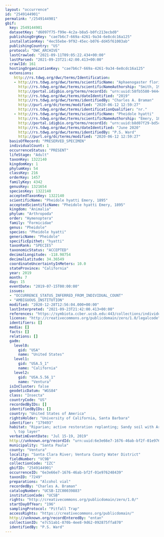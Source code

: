 ```yaml
---
layout: "occurrence"
id: "2549144901"
permalink: "/2549144901"
gbif:
  key: 2549144901
  datasetKey: "d6097f75-f99e-4c2a-b8a5-b0fc213ecbd0"
  publishingOrgKey: "cae7b6c7-669a-4261-9a34-6e8cdc16a125"
  installationKey: "4ec55ebe-9f92-45ec-b076-dd45f61003ab"
  publishingCountry: "US"
  protocol: "DWC_ARCHIVE"
  lastCrawled: "2021-09-11T09:05:22.434+00:00"
  lastParsed: "2021-09-23T21:42:00.413+00:00"
  crawlId: 161
  hostingOrganizationKey: "cae7b6c7-669a-4261-9a34-6e8cdc16a125"
  extensions:
    http://rs.tdwg.org/dwc/terms/Identification:
    - http://rs.tdwg.org/dwc/terms/scientificName: "Aphaenogaster floridana"
      http://rs.tdwg.org/dwc/terms/scientificNameAuthorship: "Smith, 1941"
      http://portal.idigbio.org/terms/recordId: "urn:uuid:58fb5580-9444-4941-ae58-49a3d7351040"
      http://rs.tdwg.org/dwc/terms/dateIdentified: "2019"
      http://rs.tdwg.org/dwc/terms/identifiedBy: "Charles A. Braman"
      http://purl.org/dc/terms/modified: "2020-06-12 12:59:27"
      http://rs.tdwg.org/dwc/terms/identificationQualifier: "nr."
    - http://rs.tdwg.org/dwc/terms/scientificName: "Pheidole hyatti"
      http://rs.tdwg.org/dwc/terms/scientificNameAuthorship: "Emery, 1895"
      http://portal.idigbio.org/terms/recordId: "urn:uuid:b8d07f29-bd5c-4780-9fb1-4f06b556bfa3"
      http://rs.tdwg.org/dwc/terms/dateIdentified: "June 2020"
      http://rs.tdwg.org/dwc/terms/identifiedBy: "P.S. Ward"
      http://purl.org/dc/terms/modified: "2020-06-12 12:59:27"
  basisOfRecord: "PRESERVED_SPECIMEN"
  individualCount: 1
  occurrenceStatus: "PRESENT"
  lifeStage: "Adult"
  taxonKey: 1322140
  kingdomKey: 1
  phylumKey: 54
  classKey: 216
  orderKey: 1457
  familyKey: 4342
  genusKey: 1321654
  speciesKey: 1322140
  acceptedTaxonKey: 1322140
  scientificName: "Pheidole hyatti Emery, 1895"
  acceptedScientificName: "Pheidole hyatti Emery, 1895"
  kingdom: "Animalia"
  phylum: "Arthropoda"
  order: "Hymenoptera"
  family: "Formicidae"
  genus: "Pheidole"
  species: "Pheidole hyatti"
  genericName: "Pheidole"
  specificEpithet: "hyatti"
  taxonRank: "SPECIES"
  taxonomicStatus: "ACCEPTED"
  decimalLongitude: -118.98754
  decimalLatitude: 34.36549
  coordinateUncertaintyInMeters: 10.0
  stateProvince: "California"
  year: 2019
  month: 7
  day: 15
  eventDate: "2019-07-15T00:00:00"
  issues:
  - "OCCURRENCE_STATUS_INFERRED_FROM_INDIVIDUAL_COUNT"
  - "AMBIGUOUS_INSTITUTION"
  modified: "2020-12-28T12:56:04.000+00:00"
  lastInterpreted: "2021-09-23T21:42:00.413+00:00"
  references: "https://symbiota.ccber.ucsb.edu:443/collections/individual/index.php?occid=179493"
  license: "http://creativecommons.org/publicdomain/zero/1.0/legalcode"
  identifiers: []
  media: []
  facts: []
  relations: []
  gadm:
    level0:
      gid: "USA"
      name: "United States"
    level1:
      gid: "USA.5_1"
      name: "California"
    level2:
      gid: "USA.5.56_1"
      name: "Ventura"
  isInCluster: false
  geodeticDatum: "WGS84"
  class: "Insecta"
  countryCode: "US"
  recordedByIDs: []
  identifiedByIDs: []
  country: "United States of America"
  rightsHolder: "University of California, Santa Barbara"
  identifier: "179493"
  habitat: "Riparian; active restoration replanting; Sandy soil with Arundo mulch\
    \ top layer"
  verbatimEventDate: "Jul 15-19, 2019"
  http://unknown.org/recordId: "urn:uuid:6e3e66e7-1676-46ab-bf2f-01e976248439"
  municipality: "Santa Paula"
  county: "Ventura"
  locality: "Santa Clara River; Ventura County Water District"
  fieldNumber: "VC9B"
  collectionCode: "IZC"
  gbifID: "2549144901"
  occurrenceID: "6e3e66e7-1676-46ab-bf2f-01e976248439"
  taxonID: "7249"
  preparations: "Alcohol vial"
  recordedBy: "Charles A. Braman"
  catalogNumber: "UCSB-IZC00039883"
  institutionCode: "UCSB"
  rights: "http://creativecommons.org/publicdomain/zero/1.0/"
  startDayOfYear: "196"
  samplingProtocol: "Pitfall Trap"
  accessRights: "https://creativecommons.org/publicdomain/"
  http://unknown.org/recordEnteredBy: "entan"
  collectionID: "e7c51ab1-870b-4ee8-9d62-092875ffa870"
  identifiedBy: "P.S. Ward"
---
```

